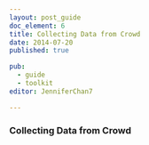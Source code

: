 ```yaml
---
layout: post_guide
doc_element: 6
title: Collecting Data from Crowd
date: 2014-07-20
published: true

pub: 
  - guide
  - toolkit
editor: JenniferChan7

---
```


### Collecting Data from Crowd

